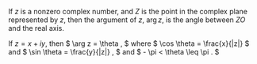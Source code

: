 If $z$ is a nonzero complex number, and $Z$ is the point in the complex
plane represented by $z$, then the argument of $z$, $\arg z$, is the
angle between $ZO$ and the real axis.

If $z=x+iy$, then $ \arg z = \theta , $ where
$ \cos \theta = \frac{x}{|z|} $ and $ \sin \theta = \frac{y}{|z|} , $
and $ - \pi < \theta \leq \pi . $
